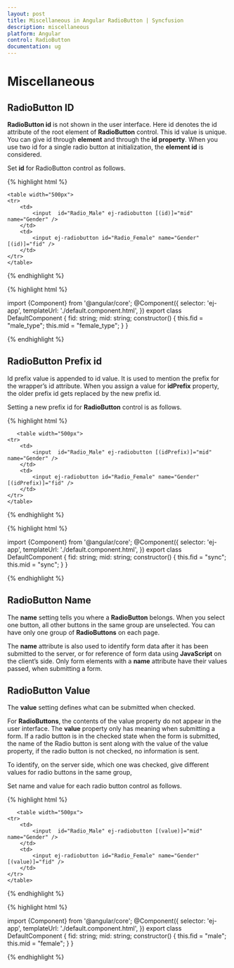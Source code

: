 ```yaml
---
layout: post
title: Miscellaneous in Angular RadioButton | Syncfusion
description: miscellaneous
platform: Angular
control: RadioButton
documentation: ug
---
```


# Miscellaneous

## RadioButton ID

**RadioButton id** is not shown in the user interface. Here id denotes the id attribute of the root element of **RadioButton** control. This id value is unique. You can give id through **element** and through the **id property**. When you use two id for a single radio button at initialization, the **element id** is considered.

Set **id** for RadioButton control as follows.

{% highlight html %}

    <table width="500px">
    <tr>
        <td>
            <input  id="Radio_Male" ej-radiobutton [(id)]="mid" name="Gender" />
        </td>
        <td>
            <input ej-radiobutton id="Radio_Female" name="Gender" [(id)]="fid" />
        </td>
    </tr>
    </table>

{% endhighlight %}

{% highlight html %}

import {Component} from '@angular/core';
@Component({
    selector: 'ej-app',
    templateUrl: './default.component.html',
})
export class DefaultComponent {
    fid: string;
    mid: string;
    constructor() {
        this.fid = "male_type";
        this.mid = "female_type";
    }
}

{% endhighlight %}

## RadioButton Prefix id

Id prefix value is appended to id value. It is used to mention the prefix for the wrapper’s id attribute. When you assign a value for **idPrefix** property, the older prefix id gets replaced by the new prefix id. 

Setting a new prefix id for **RadioButton** control is as follows.

{% highlight html %}

       <table width="500px">
    <tr>
        <td>
            <input  id="Radio_Male" ej-radiobutton [(idPrefix)]="mid" name="Gender" />
        </td>
        <td>
            <input ej-radiobutton id="Radio_Female" name="Gender" [(idPrefix)]="fid" />
        </td>
    </tr>
    </table>

{% endhighlight %}

{% highlight html %}

import {Component} from '@angular/core';
@Component({
    selector: 'ej-app',
    templateUrl: './default.component.html',
})
export class DefaultComponent {
    fid: string;
    mid: string;
    constructor() {
        this.fid = "sync";
        this.mid = "sync";
    }
}

{% endhighlight %}

## RadioButton Name

The **name** setting tells you where a **RadioButton** belongs. When you select one button, all other buttons in the same group are unselected. You can have only one group of **RadioButtons** on each page.

The **name** attribute is also used to identify form data after it has been submitted to the server, or for reference of form data using **JavaScript** on the client’s side. Only form elements with a **name** attribute have their values passed, when submitting a form.

## RadioButton Value

The **value** setting defines what can be submitted when checked.

For **RadioButtons**, the contents of the value property do not appear in the user interface. The **value** property only has meaning when submitting a form. If a radio button is in the checked state when the form is submitted, the name of the Radio button is sent along with the value of the value property, if the radio button is not checked, no information is sent.

To identify, on the server side, which one was checked, give different values for radio buttons in the same group, 

Set name and value for each radio button control as follows.

{% highlight html %}

       <table width="500px">
    <tr>
        <td>
            <input  id="Radio_Male" ej-radiobutton [(value)]="mid" name="Gender" />
        </td>
        <td>
            <input ej-radiobutton id="Radio_Female" name="Gender" [(value)]="fid" />
        </td>
    </tr>
    </table>
{% endhighlight %}

{% highlight html %}

import {Component} from '@angular/core';
@Component({
    selector: 'ej-app',
    templateUrl: './default.component.html',
})
export class DefaultComponent {
    fid: string;
    mid: string;
    constructor() {
        this.fid = "male";
        this.mid = "female";
    }
}

{% endhighlight %}









